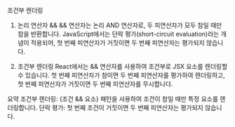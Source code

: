 조건부 렌더링

1. 논리 연산자 &&
&& 연산자는 논리 AND 연산자로, 두 피연산자가 모두 참일 때만 참을 반환합니다. JavaScript에서는 단락 평가(short-circuit evaluation)라는 개념이 적용되어, 첫 번째 피연산자가 거짓이면 두 번째 피연산자는 평가되지 않습니다.

2. 조건부 렌더링
React에서는 && 연산자를 사용하여 조건부로 JSX 요소를 렌더링할 수 있습니다. 첫 번째 피연산자가 참이면 두 번째 피연산자를 평가하여 렌더링하고, 첫 번째 피연산자가 거짓이면 두 번째 피연산자를 무시합니다.

요약
조건부 렌더링: {조건 && 요소} 패턴을 사용하여 조건이 참일 때만 특정 요소를 렌더링합니다.
단락 평가: 첫 번째 조건이 거짓이면 두 번째 피연산자는 평가되지 않습니다.